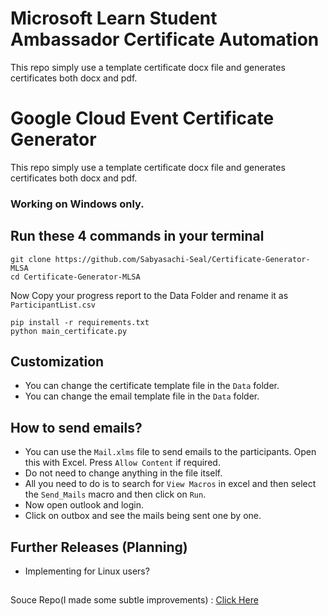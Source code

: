 # Microsoft Learn Student Ambassador Certificate Automation

This repo simply use a template certificate docx file and generates certificates
both docx and pdf.

# Google Cloud Event Certificate Generator

This repo simply use a template certificate docx file and generates certificates
both docx and pdf.
###  Working on Windows only.

## Run these 4 commands in your terminal

```
git clone https://github.com/Sabyasachi-Seal/Certificate-Generator-MLSA
cd Certificate-Generator-MLSA
```
Now Copy your progress report to the Data Folder and rename it as `ParticipantList.csv`
```
pip install -r requirements.txt
python main_certificate.py
```

## Customization
- You can change the certificate template file in the `Data` folder.
- You can change the email template file in the `Data` folder.

## How to send emails?
- You can use the `Mail.xlms` file to send emails to the participants. Open this with Excel. Press ```Allow Content``` if required.
- Do not need to change anything in the file itself.
- All you need to do is to search for ```View Macros```  in excel and then select the ```Send_Mails``` macro and then click on ```Run```.
- Now open outlook and login.
- Click on outbox and see the mails being sent one by one.

## Further Releases (Planning)
- Implementing for Linux users?

<h2></h2>


Souce Repo(I made some subtle improvements) : <a href="https://github.com/muhammedogz/MLSA-Certificate-Automate">Click Here</a>
